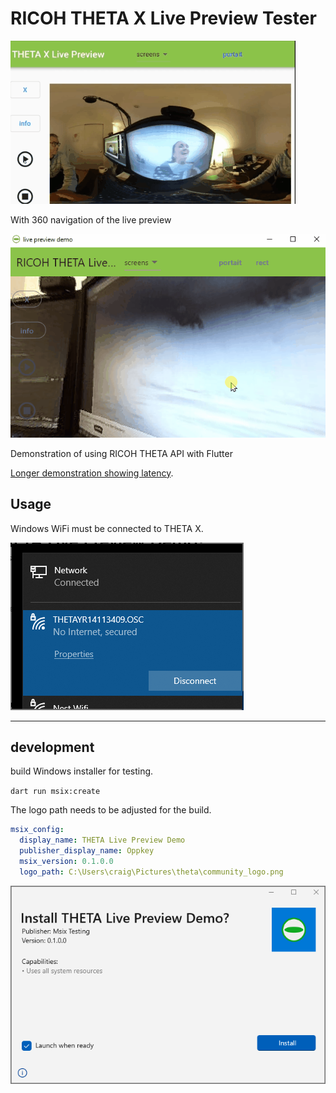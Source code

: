 # RICOH THETA X Live Preview Tester

![screenshot](docs/images/screenshot.gif)

With 360 navigation of the live preview

![360 screenshot](docs/images/360_screenshot.gif)

Demonstration of using RICOH THETA API with Flutter

[Longer demonstration showing latency](https://youtu.be/8YXY8XcQNnM).

## Usage

Windows WiFi must be connected to THETA X.

![windows wifi](docs/images/wifi_connect.png)

---

## development

build Windows installer for testing.

`dart run msix:create`

The logo path needs to be adjusted for the build.

```yaml
msix_config:
  display_name: THETA Live Preview Demo
  publisher_display_name: Oppkey
  msix_version: 0.1.0.0
  logo_path: C:\Users\craig\Pictures\theta\community_logo.png
```

![msix installer](./docs/images/msix_installer.png)
